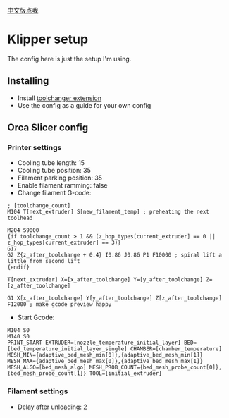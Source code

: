 [中文版点我](./README.chs.md)

# Klipper setup

The config here is just the setup I'm using.

## Installing

- Install [toolchanger extension](https://github.com/viesturz/klipper-toolchanger/)
- Use the config as a guide for your own config

## Orca Slicer config

### Printer settings
- Cooling tube length: 15
- Cooling tube position: 35
- Filament parking position: 35
- Enable filament ramming: false
- Change filament G-code:
```
; [toolchange_count]
M104 T[next_extruder] S[new_filament_temp] ; preheating the next toolhead

M204 S9000
{if toolchange_count > 1 && (z_hop_types[current_extruder] == 0 || z_hop_types[current_extruder] == 3)}
G17
G2 Z{z_after_toolchange + 0.4} I0.86 J0.86 P1 F10000 ; spiral lift a little from second lift
{endif}

T[next_extruder] X=[x_after_toolchange] Y=[y_after_toolchange] Z=[z_after_toolchange]

G1 X[x_after_toolchange] Y[y_after_toolchange] Z[z_after_toolchange] F12000 ; make gcode preview happy
```
- Start Gcode:
```
M104 S0
M140 S0
PRINT_START EXTRUDER=[nozzle_temperature_initial_layer] BED=[bed_temperature_initial_layer_single] CHAMBER=[chamber_temperature] MESH_MIN={adaptive_bed_mesh_min[0]},{adaptive_bed_mesh_min[1]} MESH_MAX={adaptive_bed_mesh_max[0]},{adaptive_bed_mesh_max[1]} MESH_ALGO=[bed_mesh_algo] MESH_PROB_COUNT={bed_mesh_probe_count[0]},{bed_mesh_probe_count[1]} TOOL=[initial_extruder]
```

### Filament settings
- Delay after unloading: 2

